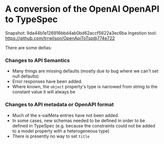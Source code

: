 # A conversion of the OpenAI OpenAPI to TypeSpec

Snapshot: 9da44b1e126916bbd4ab0bd62accf5622a3ec6ba
Ingestion tool: https://github.com/trrwilson/OpenApiToTsp@774e722

There are some deltas:

### Changes to API Semantics

- Many things are missing defaults (mostly due to bug where we can't set null defaults)
- Error responses have been added.
- Where known, the `object` property's type is narrowed from string to the constant value it will always be

### Changes to API metadata or OpenAPI format

- Much of the x-oaiMeta entries have not been added.
- In some cases, new schemas needed to be defined in order to be defined in TypeSpec (e.g. because the constraints could not be added to a model property with a heterogeneous type)
- There is presently no way to set `title`
